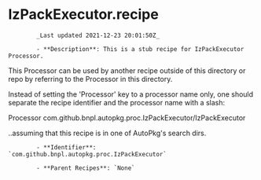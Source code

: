 # IzPackExecutor.recipe

            _Last updated 2021-12-23 20:01:50Z_

            - **Description**: This is a stub recipe for IzPackExecutor Processor.

This Processor can be used by another
recipe outside of this directory or repo by referring to
the Processor in this directory.

Instead of setting the 'Processor' key to a processor name
only, one should separate the recipe identifier and the processor
name with a slash:

<dict>
    <key>Processor</key>
    <string>com.github.bnpl.autopkg.proc.IzPackExecutor/IzPackExecutor</string>
</dict>

..assuming that this recipe is in one of AutoPkg's search dirs.


            - **Identifier**: `com.github.bnpl.autopkg.proc.IzPackExecutor`

            - **Parent Recipes**: `None`
